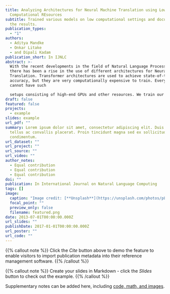 ```yaml
---
title: Analyzing Architectures for Neural Machine Translation using Low
  Computational REsources
subtitle: Trained various models on low computational settings and documented
  the results.
publication_types:
  - "1"
authors:
  - Aditya Mandke
  - Onkar Litake
  - and Dipali Kadam
publication_short: In IJNLC
abstract: >-
  With the recent developments in the field of Natural Language Processing,
  there has been a rise in the use of different architectures for Neural Machine
  Translation. Transformer architectures are used to achieve state-of-the-art
  accuracy, but they are very computationally expensive to train. Everyone
  cannot have such

  setups consisting of high-end GPUs and other resources. We train our models on low computational resources and investigate the results. As expected, transformers outperformed other architectures, but there were some surprising results. Transformers consisting of more encoders and decoders took more time to train but had fewer BLEU scores. LSTM performed well in the experiment and took comparatively less time to train than transformers, making it suitable to use in situations having time constraints.
draft: false
featured: false
projects:
  - example
slides: example
url_pdf: ""
summary: Lorem ipsum dolor sit amet, consectetur adipiscing elit. Duis posuere
  tellus ac convallis placerat. Proin tincidunt magna sed ex sollicitudin
  condimentum.
url_dataset: ""
url_project: ""
url_source: ""
url_video: ""
author_notes:
  - Equal contribution
  - Equal contribution
  - Equal contribution
doi: ""
publication: In International Journal on Natural Language Computing
tags: []
image:
  caption: "Image credit: [**Unsplash**](https://unsplash.com/photos/pLCdAaMFLTE)"
  focal_point: ""
  preview_only: false
  filename: featured.png
date: 2013-07-01T00:00:00.000Z
url_slides: ""
publishDate: 2017-01-01T00:00:00.000Z
url_poster: ""
url_code: ""
---
```


{{% callout note %}}
Click the *Cite* button above to demo the feature to enable visitors to import publication metadata into their reference management software.
{{% /callout %}}

{{% callout note %}}
Create your slides in Markdown - click the *Slides* button to check out the example.
{{% /callout %}}

Supplementary notes can be added here, including [code, math, and images](https://wowchemy.com/docs/writing-markdown-latex/).
